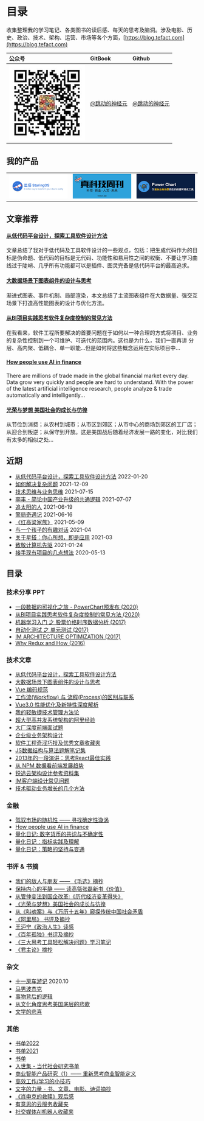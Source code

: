 # 目录

收集整理我的学习笔记、各类图书的读后感、每天的思考及脑洞。涉及电影、历史、政治、技术、架构、运营、市场等各个方面，[https://blog.tefact.com](https://blog.tefact.com)

<table align="center">
  <thead>
    <tr>
      <th style="text-align:left">&#x516C;&#x4F17;&#x53F7;</th>
      <th style="text-align:left">GitBook</th>
      <th style="text-align:left">Github</th>
    </tr>
  </thead>
  <tbody>
    <tr>
      <td style="text-align:left">
        <img src=".gitbook/assets/wechat_o.jpg" alt="pic" />
      </td>
      <td style="text-align:left">
        <p><a href="https://blog.tefact.com">@&#x8DF3;&#x52A8;&#x7684;&#x795E;&#x7ECF;&#x5143;</a> 
        </p>
      </td>
      <td style="text-align:left"><a href="https://github.com/georgezouq/blog">@&#x8DF3;&#x52A8;&#x7684;&#x795E;&#x7ECF;&#x5143;</a>
      </td>
    </tr>
  </tbody>
</table>

## 我的产品

<table style="width: 100%;" align="center">
    <tbody>
        <tr>
<!--             <td style="text-align:center" align="center">
                <a href="https://sq.tefact.com/">
                    <img src="./images/sq.png" alt="pic" width="177" />
                </a>
            </td>-->
            <td style="text-align:center" align="center">
                <a href="https://staringos.com">
                    <img src="./images/StaringOS.png" alt="pic" width="177" />
                </a>
            </td> 
            <!-- <td style="text-align:center" align="center">
                <a href="https://github.com/staringos/tefact-engine">
                    <img src="./images/tefact.png" alt="pic" width="177" />
                </a>
            </td> -->
            <td style="text-align:center" align="center">
                <a href="https://github.com/Tefact/tefact-weekly">
                    <img src="./images/tefact-weekly.png" alt="pic" width="177" />
                </a>
            </td>
            <td style="text-align:center" align="center">
                <a href="https://github.com/georgezouq/blog/blob/master/%E6%8A%80%E6%9C%AF%E6%96%87%E7%AB%A0/%E4%B8%80%E6%AE%B5%E6%95%B0%E6%8D%AE%E7%9A%84%E5%8F%AF%E8%A7%86%E5%8C%96%E4%B9%8B%E6%97%85-PowerChart%E9%A2%84%E5%8F%91%E5%B8%83.pdf">
                    <img src="./images/power-chart.png" alt="pic" width="177" />
                </a>
            </td>
        </tr>
    </tbody>
</table>

## 文章推荐

#### [从低代码平台设计，探索工具软件设计方法](ji-shu-wen-zhang/di-dai-ma-ping-tai.md)

文章总结了我对于低代码及工具软件设计的一些观点，包括：把生成代码作为的目标是伪命题、低代码的目标是无代码、功能性和易用性之间的权衡、不要让学习曲线过于陡峭、几乎所有功能都可以是插件、图灵完备是低代码平台的最高追求。

#### [大数据场景下图表组件的设计与思考](ji-shu-wen-zhang/da-shu-ju-chang-jing-xia-tu-biao-zu-jian-de-she-ji-yu-si-kao.md)

渐进式图表、事件机制、局部渲染，本文总结了主流图表组件在大数据量、强交互场景下打造高性能图表的设计与优化方法。

#### [从BI项⽬实践思考软件复杂度控制的常⻅⽅法](https://github.com/georgezouq/blog/tree/e735e5140d2f9df05e543376fcf388e8b14fdda6/技术文章/从BI项目实践思考软件复杂度控制的常见方法.pdf)

在我看来，软件工程所要解决的首要问题在于如何以一种合理的方式将项目、业务的复杂性控制到一个可维护、可迭代的范围内。这也是为什么，我们一直再讲 分层、高内聚、低耦合、单一职能...但是如何将这些概念运用在实际项目中...

#### [How people use AI in finance](https://github.com/georgezouq/awesome-ai-in-finance)

There are millions of trade made in the global financial market every day. Data grow very quickly and people are hard to understand. With the power of the latest artificial intelligence research, people analyze & trade automatically and intelligently...

#### [光荣与梦想 美国社会的成长与彷徨](shu-ping-ying-ping/guang-rong-yu-meng-xiang.md)

从节俭到消费；从农村到城市；从市区到郊区；从市中心的商场到郊区的工厂店；从迎合到叛逆；从保守到开放。这是美国战后随着经济发展一路的变化，对比我们有太多的相似之处...

## 近期

* [从低代码平台设计，探索工具软件设计方法](ji-shu-wen-zhang/di-dai-ma-ping-tai.md) 2022-01-20
* [如何解决复杂问题](./ji-shu-wen-zhang/ru-he-jie-jue-wen-ti.md) 2021-12-09
* [技术思维与业务思维](./ji-shu-wen-zhang/ji-shu-si-wei-yu-ye-wu-si-wei.md) 2021-07-15
* [李丰 - 简论中国产业升级的共通逻辑](./qi-ta/zhong-guo-chan-ye-sheng-ji.md) 2021-07-07
* [追太阳的人](./za-wen/yi-ze-sui-bi.md) 2021-06-19
* [警局奇遇记](./za-wen/jing-ju-qi-yu-ji.md) 2021-06-16
* [《红高粱家族》](shu-ping-ying-ping/hong-gao-liang-jia-zu.md) 2021-05-09
* [与一个孩子的有趣对话](https://mp.weixin.qq.com/s?__biz=MzUzNzQwNjI1Ng==&mid=2247483787&idx=1&sn=5e9b2826a6e5bd5ead270e30896570dd&chksm=fae63fd4cd91b6c283b9c1a56bb21e7d0e99406e5275becb70e245e5e3710dde283b167efd6c&token=1173882900&lang=zh_CN#rd) 2021-04
* [关于星搭：你心所想，即是应用](https://staringos.com/docs/about) 2021-03
* [致敬计算机先驱](ji-shu-wen-zhang/zhi-jing-ji-suan-ji-xian-qu.md) 2021-01-24
* [接手现有项目的几点想法](ji-shu-wen-zhang/接手现有项目的几点想法.md) 2020-05-13

## 目录

### 技术分享 PPT

* [一段数据的可视化之旅 - PowerChart预发布 \(2020\)](/技术文章/一段数据的可视化之旅-PowerChart预发布.pdf)
* [从BI项⽬实践思考软件复杂度控制的常⻅⽅法 \(2020\)](https://github.com/georgezouq/blog/tree/e735e5140d2f9df05e543376fcf388e8b14fdda6/技术文章/从BI项目实践思考软件复杂度控制的常见方法.pdf)
* [机器学习入门 之 股票价格时序数据分析 \(2017\)](https://slides.com/georgezou/title-text)
* [自动化测试 之 单元测试 \(2017\)](https://slides.com/georgezou/unit-test)
* [IM ARCHITECTURE OPTIMIZATION \(2017\)](https://slides.com/georgezou/deck)
* [Why Redux and How \(2016\)](https://slides.com/georgezou/why-redux)

### 技术文章

* [从低代码平台设计，探索工具软件设计方法](ji-shu-wen-zhang/di-dai-ma-ping-tai.md)
* [大数据场景下图表组件的设计与思考](ji-shu-wen-zhang/da-shu-ju-chang-jing-xia-tu-biao-zu-jian-de-she-ji-yu-si-kao.md)
* [Vue 编码规范](ji-shu-wen-zhang/vue-bian-ma-gui-fan.md)
* [工作流\(Workflow\) 与 流程\(Process\)的区别与联系](https://juejin.im/post/5efe7bab6fb9a07e9608bf8e)
* [Vue3.0 性能优化及新特性深度解析](https://juejin.im/post/5ef576605188252e5c575645)
* [我的轻敏捷技术管理方法论](ji-shu-wen-zhang/wo-de-qing-min-jie-ji-shu-guan-li-fang-fa-lun.md)
* [超大型高并发系统架构的阿里经验](ji-shu-wen-zhang/chao-da-xing-gao-bing-fa-xi-tong-jia-gou-deali-jing-yan.md)
* [大厂深度前端面试题](https://interview.tefact.com/)
* [企业级业务架构设计](shu-ping-ying-ping/qi-ye-ji-ye-wu-jia-gou.md)
* [软件工程奇淫巧技及优秀文章收藏夹](ji-shu-wen-zhang/ruan-jian-gong-cheng-qi-yin-qiao-ji-ji-you-xiu-wen-zhang-shou-cang-jia.md)
* [JS数据结构与算法题解笔记集](ji-shu-wen-zhang/js-shu-ju-jie-gou-yu-suan-fa-ti-jie-bi-ji-ji.md)
* [2013年的一段演讲：思考React最佳实践](ji-shu-wen-zhang/si-kao-react-zui-jia-shi-jian.md)
* [从 NPM 数据看前端发展趋势](ji-shu-wen-zhang/cong-npm-shu-ju-kan-qian-duan-de-fa-zhan-qu-shi.md)
* [锐途云架构设计参考资料集](ji-shu-wen-zhang/rui-tu-yun-jia-gou-she-ji-can-kao-zi-liao-ji.md)
* [IM客户端设计常见问题](ji-shu-wen-zhang/im-ke-hu-duan-she-ji-chang-jian-wen-ti.md)
* [技术驱动业务增长的几个方法](ji-shu-wen-zhang/ji-shu-qu-dong-ye-wu-zeng-chang-de-ji-ge-fang-fa.md)

### 金融

* [驾驭市场的随机性 —— 寻找确定性漩涡](jin-rong-liang-hua/hun-dun-li-lun-yu-jin-rong-shi-chang-xun-zhao-que-ding-xing-xuan-wo.md)
* [How people use AI in finance](https://github.com/georgezouq/awesome-ai-in-finance)
* [量化日记: 数字货币的共识与不确定性](jin-rong-liang-hua/liang-hua-ri-ji-20180814.md)
* [量化日记：指标实践及理解](jin-rong-liang-hua/liang-hua-ri-ji-20180811.md)
* [量化日记：策略的坚持与变通](jin-rong-liang-hua/liang-hua-ri-ji-20180802.md)

### 书评 & 书摘

* [我们的敌人与朋友 —— 《毛选》摘抄](shu-ping-ying-ping/wo-men-de-di-ren-yu-peng-you.md)
* [保持内心的平静 —— 读高瓴张磊新书《价值》](shu-ping-ying-ping/jia-zhi.md)
* [从管仲变法到国企改革:《历代经济变革得失》](shu-ping-ying-ping/cong-guan-zhong-bian-fa-dao-guo-qi-gai-ge-li-dai-jing-ji-bian-ge-de-shi.md)
* [《光荣与梦想》美国社会的成长与彷徨](shu-ping-ying-ping/guang-rong-yu-meng-xiang.md)
* [从《叫魂案》与《万历十五年》窥探传统中国社会矛盾](za-wen/mingqing.md)
* [《阿里局》 书评及摘抄](shu-ping-ying-ping/a-li-ju.md)
* [王沪宁《政治人生》读感](shu-ping-ying-ping/politicallife.md)
* [《百年孤独》书评及摘抄](shu-ping-ying-ping/cienanosdesoledad.md)
* [《三大思考工具轻松解决问题》学习笔记](shu-ping-ying-ping/san-da-si-kao-gong-ju-qing-song-jie-jue-wen-ti.md)
* [《君主论》摘抄](shu-ping-ying-ping/jun-zhu-lun.md)

### 杂文

* [十一房车游记](https://mp.weixin.qq.com/s?__biz=MzUzNzQwNjI1Ng==&mid=2247483752&idx=1&sn=116a59b687b270c7e6b8e9de45b24946&chksm=fae63f37cd91b6214330da6ad3b2e48b87958e99f231734f476fa9088a9cfecff6ba1106e2bf&token=1658332771&lang=zh_CN#rd) 2020.10
* [马男波杰克](shu-ping-ying-ping/ma-nan-bo-jie-ke.md)
* [事物背后的逻辑](za-wen/shi-wu-bei-hou-de-luo-ji.md)
* [从文化角度思考美国底层的悲歌](za-wen/cong-wen-hua-jiao-du-si-kao-mei-guo-di-ceng-de-bei-ge.md)
* [文学的悲喜](za-wen/wen-xue-de-bei-xi.md)

### 其他

* [书单2022](https://www.notion.so/c2fa7cd024294d128c8b952f1e090e60?v=1f195d29966c4c4883e829c562debb0c)
* [书单2021](https://www.notion.so/c2fa7cd024294d128c8b952f1e090e60?v=1f195d29966c4c4883e829c562debb0c)
* [书单](shu-dan.md)
* [入世集 - 当代社会研究书单](shu-ping-ying-ping/ru-shi-ji.md)
* [商业智能产品研究（1）—— 重新思考商业智能定义](./)
* [高效工作/学习的小技巧](za-wen/gao-xiao-neng-de-xiao-ji-qiao.md)
* [文字的力量 - 书、文章、电影、诗词摘抄](qi-ta/thepowerofwords.md)
* [《肖申克的救赎》观后感](shu-ping-ying-ping/xiao-shen-ke-de-jiu-shu.md)
* [有意思的云服务收藏夹](https://github.com/georgezouq/awesome-saas)
* [社交媒体AI机器人收藏夹](https://github.com/georgezouq/awosome-ai-in-social-media)
